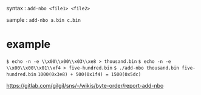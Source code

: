 syntax : `add-nbo <file1> <file2>`


sample : `add-nbo a.bin c.bin`

# example
`
$ echo -n -e \\x00\\x00\\x03\\xe8 > thousand.bin
`
`
$ echo -n -e \\x00\\x00\\x01\\xf4 > five-hundred.bin
`
`
$ ./add-nbo thousand.bin five-hundred.bin
`
`
1000(0x3e8) + 500(0x1f4) = 1500(0x5dc)
`

https://gitlab.com/gilgil/sns/-/wikis/byte-order/report-add-nbo
